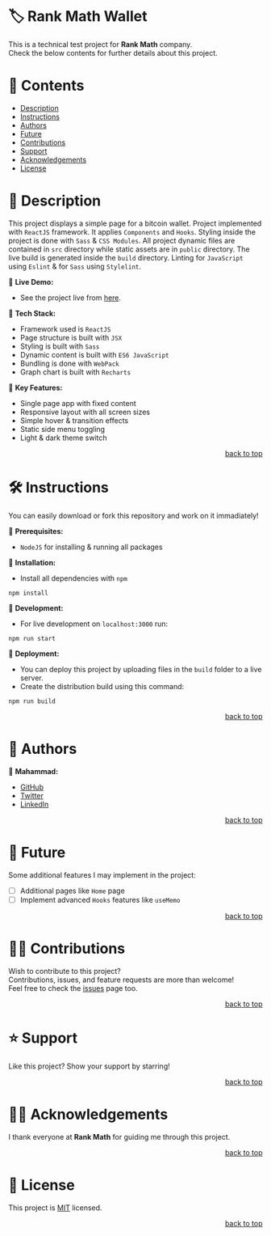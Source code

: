 <a name="title"></a>

<!-- TITLE -->

# 🏷️ Rank Math Wallet

This is a technical test project for **Rank Math** company.
<br/>
Check the below contents for further details about this project.

<!-- CONTENTS -->

# 📗 Contents

- [Description](#description)
- [Instructions](#instructions)
- [Authors](#authors)
- [Future](#future)
- [Contributions](#contributions)
- [Support](#support)
- [Acknowledgements](#acknowledgements)
- [License](#license)

<!-- DESCRIPTION -->

<a name="description"></a>

# 📖 Description

This project displays a simple page for a bitcoin wallet.
Project implemented with `ReactJS` framework.
It applies `Components` and `Hooks`.
Styling inside the project is done with `Sass` & `CSS Modules`.
All project dynamic files are contained in `src` directory while static assets are in `public` directory.
The live build is generated inside the `build` directory.
Linting for `JavaScript` using `Eslint` & for `Sass` using `Stylelint`.

📌 **Live Demo:**
- See the project live from [here]().

📌 **Tech Stack:**
- Framework used is `ReactJS`
- Page structure is built with `JSX`
- Styling is built with `Sass`
- Dynamic content is built with `ES6 JavaScript`
- Bundling is done with `WebPack`
- Graph chart is built with `Recharts` 

📌 **Key Features:**
- Single page app with fixed content
- Responsive layout with all screen sizes
- Simple hover & transition effects
- Static side menu toggling
- Light & dark theme switch
 
<p align="right"><a href="#title">back to top</a></p>

<!-- INSTRUCTIONS -->

<a name="instructions"></a>

# 🛠️ Instructions

You can easily download or fork this repository and work on it immadiately!

📌 **Prerequisites:**
- `NodeJS` for installing & running all packages

📌 **Installation:**
- Install all dependencies with `npm`
```
npm install
```

📌 **Development:**
- For live development on `localhost:3000` run:
```
npm run start
```

📌 **Deployment:**
- You can deploy this project by uploading files in the `build` folder to a live server.
- Create the distribution build using this command:
```
npm run build
```

<p align="right"><a href="#title">back to top</a></p>

<!-- AUTHORS -->

<a name="authors"></a>

# 👥 Authors

📌 **Mahammad:**
- [GitHub](https://github.com/mahammad-mostafa)
- [Twitter](https://twitter.com/mahammad_mostfa)
- [LinkedIn](https://linkedin.com/in/mahammad-mostafa)

<p align="right"><a href="#title">back to top</a></p>

<!-- FUTURE -->

<a name="future"></a>

# 🔭 Future

Some additional features I may implement in the project:
- [ ] Additional pages like `Home` page
- [ ] Implement advanced `Hooks` features like `useMemo`

<p align="right"><a href="#title">back to top</a></p>

<!-- CONTRIBUTIONS -->

<a name="contributions"></a>

# 🤝🏻 Contributions

Wish to contribute to this project?
<br/>
Contributions, issues, and feature requests are more than welcome!
<br/>
Feel free to check the [issues](../../issues) page too.

<p align="right"><a href="#title">back to top</a></p>

<!-- SUPPORT -->

<a name="support"></a>

# ⭐️ Support

Like this project? Show your support by starring!

<p align="right"><a href="#title">back to top</a></p>

<!-- ACKNOWLEDGEMENTS -->

<a name="acknowledgements"></a>

# 🙏🏻 Acknowledgements

I thank everyone at **Rank Math** for guiding me through this project.

<p align="right"><a href="#title">back to top</a></p>

<!-- LICENSE -->

<a name="license"></a>

# 📝 License

This project is [MIT](LICENSE.md) licensed.

<p align="right"><a href="#title">back to top</a></p>